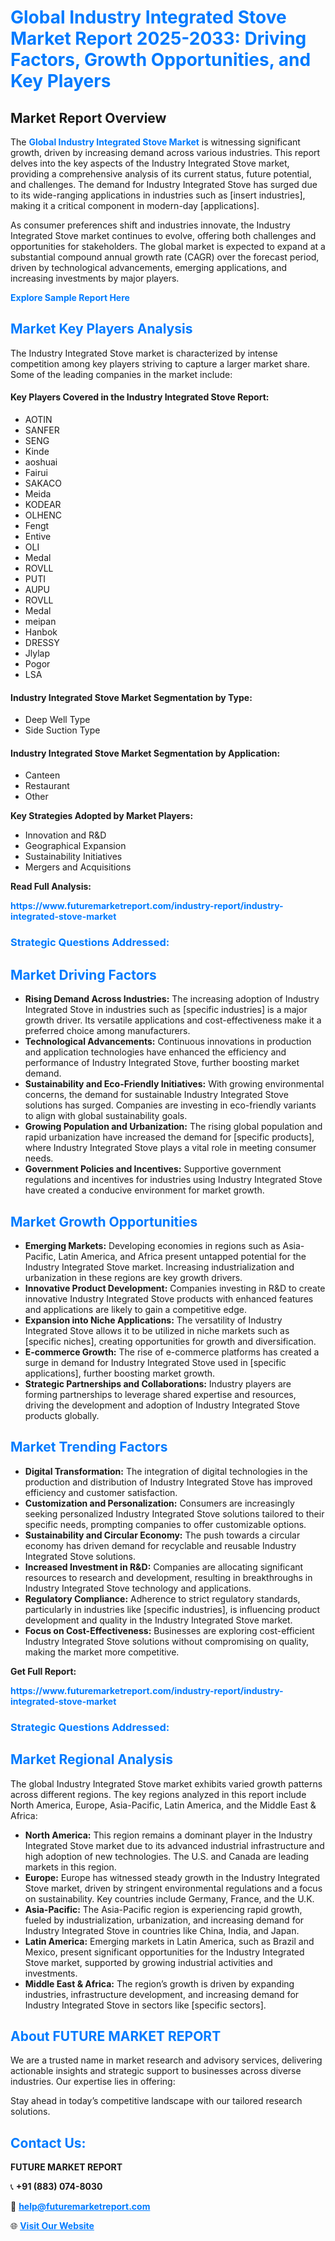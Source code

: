 <h1 style="color: #007BFF;">Global Industry Integrated Stove Market Report 2025-2033: Driving Factors, Growth Opportunities, and Key Players</h1>

<section id="overview">
<h2>Market Report Overview</h2>
<p>The <a href="https://www.futuremarketreport.com/industry-report/industry-integrated-stove-market" style="color: #007BFF; text-decoration: none;"><strong>Global Industry Integrated Stove Market</strong></a> is witnessing significant growth, driven by increasing demand across various industries. This report delves into the key aspects of the Industry Integrated Stove market, providing a comprehensive analysis of its current status, future potential, and challenges. The demand for Industry Integrated Stove has surged due to its wide-ranging applications in industries such as [insert industries], making it a critical component in modern-day [applications].</p>
<p>As consumer preferences shift and industries innovate, the Industry Integrated Stove market continues to evolve, offering both challenges and opportunities for stakeholders. The global market is expected to expand at a substantial compound annual growth rate (CAGR) over the forecast period, driven by technological advancements, emerging applications, and increasing investments by major players.</p>
</section>

<section id="overview">
<p><a href="https://www.futuremarketreport.com/request-sample/reportId=84543" style="color: #007BFF; text-decoration: none;"><strong>Explore Sample Report Here</strong></a></p>
</section>

<section id="key-players">
<h2 style="color: #007BFF;">Market Key Players Analysis</h2>
<p>The Industry Integrated Stove market is characterized by intense competition among key players striving to capture a larger market share. Some of the leading companies in the market include:</p>
<h4>Key Players Covered in the Industry Integrated Stove Report:</h4>
<ul><li>AOTIN</li><li>SANFER</li><li>SENG</li><li>Kinde</li><li>aoshuai</li><li>Fairui</li><li>SAKACO</li><li>Meida</li><li>KODEAR</li><li>OLHENC</li><li>Fengt</li><li>Entive</li><li>OLI</li><li>Medal</li><li>ROVLL</li><li>PUTI</li><li>AUPU</li><li>ROVLL</li><li>Medal</li><li>meipan</li><li>Hanbok</li><li>DRESSY</li><li>Jlylap</li><li>Pogor</li><li>LSA</li></ul>
<h4>Industry Integrated Stove Market Segmentation by Type:</h4>
<ul><li>Deep Well Type</li><li>Side Suction Type</li></ul>

<h4>Industry Integrated Stove Market Segmentation by Application:</h4>
<ul><li>Canteen</li><li>Restaurant</li><li>Other</li></ul>
<p><strong>Key Strategies Adopted by Market Players:</strong></p>
<ul>
<li>Innovation and R&D</li>
<li>Geographical Expansion</li>
<li>Sustainability Initiatives</li>
<li>Mergers and Acquisitions</li>
</ul>
</section>

<section>
<p><strong>Read Full Analysis: </strong></p><a href="https://www.futuremarketreport.com/industry-report/industry-integrated-stove-market" style="color: #007BFF; text-decoration: none;"><strong>https://www.futuremarketreport.com/industry-report/industry-integrated-stove-market</strong></a>
<h3 style="color: #007BFF;">Strategic Questions Addressed:</h3>
</section>

<section id="driving-factors">
<h2 style="color: #007BFF;">Market Driving Factors</h2>
<ul>
<li><strong>Rising Demand Across Industries:</strong> The increasing adoption of Industry Integrated Stove in industries such as [specific industries] is a major growth driver. Its versatile applications and cost-effectiveness make it a preferred choice among manufacturers.</li>
<li><strong>Technological Advancements:</strong> Continuous innovations in production and application technologies have enhanced the efficiency and performance of Industry Integrated Stove, further boosting market demand.</li>
<li><strong>Sustainability and Eco-Friendly Initiatives:</strong> With growing environmental concerns, the demand for sustainable Industry Integrated Stove solutions has surged. Companies are investing in eco-friendly variants to align with global sustainability goals.</li>
<li><strong>Growing Population and Urbanization:</strong> The rising global population and rapid urbanization have increased the demand for [specific products], where Industry Integrated Stove plays a vital role in meeting consumer needs.</li>
<li><strong>Government Policies and Incentives:</strong> Supportive government regulations and incentives for industries using Industry Integrated Stove have created a conducive environment for market growth.</li>
</ul>
</section>

<section id="growth-opportunities">
<h2 style="color: #007BFF;">Market Growth Opportunities</h2>
<ul>
<li><strong>Emerging Markets:</strong> Developing economies in regions such as Asia-Pacific, Latin America, and Africa present untapped potential for the Industry Integrated Stove market. Increasing industrialization and urbanization in these regions are key growth drivers.</li>
<li><strong>Innovative Product Development:</strong> Companies investing in R&D to create innovative Industry Integrated Stove products with enhanced features and applications are likely to gain a competitive edge.</li>
<li><strong>Expansion into Niche Applications:</strong> The versatility of Industry Integrated Stove allows it to be utilized in niche markets such as [specific niches], creating opportunities for growth and diversification.</li>
<li><strong>E-commerce Growth:</strong> The rise of e-commerce platforms has created a surge in demand for Industry Integrated Stove used in [specific applications], further boosting market growth.</li>
<li><strong>Strategic Partnerships and Collaborations:</strong> Industry players are forming partnerships to leverage shared expertise and resources, driving the development and adoption of Industry Integrated Stove products globally.</li>
</ul>
</section>

<section id="trending-factors">
<h2 style="color: #007BFF;">Market Trending Factors</h2>
<ul>
<li><strong>Digital Transformation:</strong> The integration of digital technologies in the production and distribution of Industry Integrated Stove has improved efficiency and customer satisfaction.</li>
<li><strong>Customization and Personalization:</strong> Consumers are increasingly seeking personalized Industry Integrated Stove solutions tailored to their specific needs, prompting companies to offer customizable options.</li>
<li><strong>Sustainability and Circular Economy:</strong> The push towards a circular economy has driven demand for recyclable and reusable Industry Integrated Stove solutions.</li>
<li><strong>Increased Investment in R&D:</strong> Companies are allocating significant resources to research and development, resulting in breakthroughs in Industry Integrated Stove technology and applications.</li>
<li><strong>Regulatory Compliance:</strong> Adherence to strict regulatory standards, particularly in industries like [specific industries], is influencing product development and quality in the Industry Integrated Stove market.</li>
<li><strong>Focus on Cost-Effectiveness:</strong> Businesses are exploring cost-efficient Industry Integrated Stove solutions without compromising on quality, making the market more competitive.</li>
</ul>
</section>

<section>
<p><strong>Get Full Report: </strong></p><a href="https://www.futuremarketreport.com/industry-report/industry-integrated-stove-market" style="color: #007BFF; text-decoration: none;"><strong>https://www.futuremarketreport.com/industry-report/industry-integrated-stove-market</strong></a>
<h3 style="color: #007BFF;">Strategic Questions Addressed:</h3>
</section>


<section id="regional-analysis">
<h2 style="color: #007BFF;">Market Regional Analysis</h2>
<p>The global Industry Integrated Stove market exhibits varied growth patterns across different regions. The key regions analyzed in this report include North America, Europe, Asia-Pacific, Latin America, and the Middle East & Africa:</p>
<ul>
<li><strong>North America:</strong> This region remains a dominant player in the Industry Integrated Stove market due to its advanced industrial infrastructure and high adoption of new technologies. The U.S. and Canada are leading markets in this region.</li>
<li><strong>Europe:</strong> Europe has witnessed steady growth in the Industry Integrated Stove market, driven by stringent environmental regulations and a focus on sustainability. Key countries include Germany, France, and the U.K.</li>
<li><strong>Asia-Pacific:</strong> The Asia-Pacific region is experiencing rapid growth, fueled by industrialization, urbanization, and increasing demand for Industry Integrated Stove in countries like China, India, and Japan.</li>
<li><strong>Latin America:</strong> Emerging markets in Latin America, such as Brazil and Mexico, present significant opportunities for the Industry Integrated Stove market, supported by growing industrial activities and investments.</li>
<li><strong>Middle East & Africa:</strong> The region’s growth is driven by expanding industries, infrastructure development, and increasing demand for Industry Integrated Stove in sectors like [specific sectors].</li>
</ul>
</section>

<footer>
<h2 style="color: #007BFF;">About FUTURE MARKET REPORT</h2>
<p>We are a trusted name in market research and advisory services, delivering actionable insights and strategic support to businesses across diverse industries. Our expertise lies in offering:</p>

<p>Stay ahead in today’s competitive landscape with our tailored research solutions.</p>

<h2 style="color: #007BFF;">Contact Us:</h2>
<p><strong>FUTURE MARKET REPORT</strong></p>
<p>📞 <strong>+91 (883) 074-8030</strong></p>
<p>📧 <strong><a href="mailto:help@futuremarketreport.com" style="color: #007BFF;">help@futuremarketreport.com</a></strong></p>
<p>🌐 <strong><a href="https://www.futuremarketreport.com/" style="color: #007BFF;">Visit Our Website</a></strong></p>
</footer>